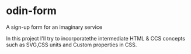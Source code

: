 # odin-form

A sign-up form for an imaginary service

In this project I'll try to incorporatethe intermediate HTML & CCS concepts such as SVG,CSS units and Custom properties in CSS.